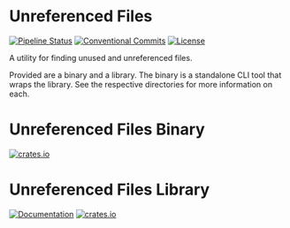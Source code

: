 # Unreferenced Files
[![Pipeline Status](https://gitlab.com/DeveloperC/unreferenced_files/badges/master/pipeline.svg)](https://gitlab.com/DeveloperC/unreferenced_files/commits/master)
[![Conventional Commits](https://img.shields.io/badge/Conventional%20Commits-1.0.0-yellow.svg)](https://conventionalcommits.org)
[![License](https://img.shields.io/badge/License-AGPLv3-blue.svg)](https://www.gnu.org/licenses/agpl-3.0)


A utility for finding unused and unreferenced files.

Provided are a binary and a library. The binary is a standalone CLI tool that wraps the library. See the respective directories for more information on each.


# Unreferenced Files Binary
[![crates.io](https://img.shields.io/crates/v/unreferenced_files)](https://crates.io/crates/unreferenced_files)


# Unreferenced Files Library
[![Documentation](https://docs.rs/unreferenced_files_lib/badge.svg)](https://docs.rs/unreferenced_files_lib)
[![crates.io](https://img.shields.io/crates/v/unreferenced_files_lib)](https://crates.io/crates/unreferenced_files_lib)
